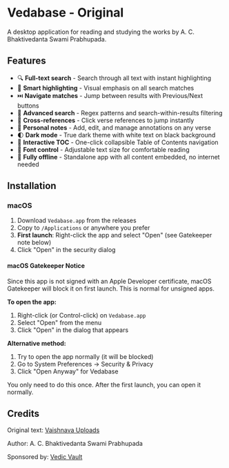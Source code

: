 # Vedabase - Original

A desktop application for reading and studying the works by A. C. Bhaktivedanta Swami Prabhupada.

## Features

- 🔍 **Full-text search** - Search through all text with instant highlighting
- 🎯 **Smart highlighting** - Visual emphasis on all search matches
- ⏭️ **Navigate matches** - Jump between results with Previous/Next buttons
- 🔎 **Advanced search** - Regex patterns and search-within-results filtering
- 📑 **Cross-references** - Click verse references to jump instantly
- 📝 **Personal notes** - Add, edit, and manage annotations on any verse
- 🌓 **Dark mode** - True dark theme with white text on black background
- 📖 **Interactive TOC** - One-click collapsible Table of Contents navigation
- 🎨 **Font control** - Adjustable text size for comfortable reading
- 💾 **Fully offline** - Standalone app with all content embedded, no internet needed

## Installation

### macOS

1. Download `Vedabase.app` from the releases
2. Copy to `/Applications` or anywhere you prefer
3. **First launch**: Right-click the app and select "Open" (see Gatekeeper note below)
4. Click "Open" in the security dialog

#### macOS Gatekeeper Notice

Since this app is not signed with an Apple Developer certificate, macOS Gatekeeper will block it on first launch. This is normal for unsigned apps.

**To open the app:**
1. Right-click (or Control-click) on `Vedabase.app`
2. Select "Open" from the menu
3. Click "Open" in the dialog that appears

**Alternative method:**
1. Try to open the app normally (it will be blocked)
2. Go to System Preferences → Security & Privacy
3. Click "Open Anyway" for Vedabase

You only need to do this once. After the first launch, you can open it normally.

## Credits

Original text: [Vaishnava Uploads](https://vaishnavauploads.pages.dev/bg)

Author: A. C. Bhaktivedanta Swami Prabhupada

Sponsored by: [Vedic Vault](https://www.vedicvault.org/projects)
